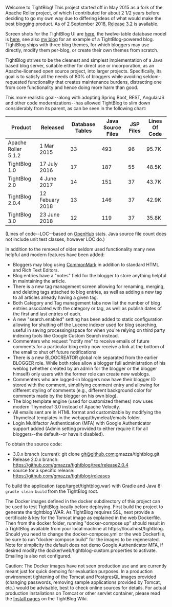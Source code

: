 Welcome to TightBlog! This project started off in May 2015 as a fork of the Apache Roller project, of which I contributed for about 2 1/2 years 
before deciding to go my own way due to differing ideas of what would make the best blogging product.  As of 2 September 2018, <a href="https://github.com/gmazza/tightblog/releases">Release 3.2</a> is available.

Screen shots for the TightBlog UI are [here](https://github.com/gmazza/tightblog/wiki/Screenshots), the twelve-table database model is
[here](https://github.com/gmazza/tightblog/blob/master/app/src/main/resources/dbscripts/createdb.vm), see also [my blog](https://glenmazza.net/blog/) for an example
of a TightBlog-powered blog.  TightBlog ships with three blog themes, for which bloggers may use directly, modify them per-blog, or create their own themes from scratch.

TightBlog strives to be the cleanest and simplest implementation of a Java based blog server, suitable either for direct use or
incorporation, as an Apache-licensed open source project, into larger projects.  Specifically, its goal is to satisfy all the needs of 80% of bloggers while
avoiding seldom-requested functionality that creates maintenance burdens, distracting one from core functionality and hence doing more harm than good.

This more realistic goal--along with adopting Spring Boot, REST, AngularJS and other code modernizations--has allowed TightBlog to slim down considerably from its parent, as can be seen in the following chart:

|Product|Released|Database Tables|Java Source Files|JSP Files|Lines Of Code|
|-----|-----|-----|-----|-----|-----|
|Apache Roller 5.1.2|1 Mar 2015|33|493|96|95.7K|
|TightBlog 1.0|17 July 2016|17|187|55|48.5K|
|TightBlog 2.0|4 June 2017|14|151|37|43.7K|
|TightBlog 2.0.4|12 Febuary 2018|13|146|37|42.9K|
|TightBlog 3.0|23 June 2018|12|119|37|35.8K|

(Lines of code--LOC--based on <a href="https://www.openhub.net/p/tightblog">OpenHub</a> stats.  Java source file count does not include unit test classes, however LOC do.)

In addition to the removal of older seldom used functionality many new helpful and modern features have been added:

* Bloggers may blog using <a href="http://commonmark.org/">CommonMark</a> in addition to standard HTML and Rich Text Editors.
* Blog entries have a "notes" field for the blogger to store anything helpful in maintaining the article.
* There is a new tag management screen allowing for renaming, merging, and deleting tags attached to blog entries, as well as adding a new tag to all articles already having a given tag.
* Both Category and Tag management tabs now list the number of blog entries associated with the category or tag, as well as publish dates of the first and last entries of each.
* A new "search.enabled" setting has been added to static configuration allowing for shutting off the Lucene indexer used for blog searching, useful in saving processing/space for when you're relying on third party indexing tools like Google Custom Search instead.
* Commenters who request "notify me" to receive emails of future comments for a particular blog entry now receive a link at the bottom of the email to shut off future notifications
* There is a new BLOGCREATOR global role separated from the earlier BLOGGER role.  While both roles allow a blogger full administration of his weblog (whether created by an admin for the blogger or the blogger himself) only users with the former role can create new weblogs.   
* Commenters who are logged-in bloggers now have their blogger ID stored with the comment, simplifying comment entry and allowing for different styling of comments (e.g., different background color for comments made by the blogger on his own blog).
* The blog template engine (used for customized themes) now uses modern Thymeleaf 3.0 instead of Apache Velocity.
* All emails sent are in HTML format and customizable by modifying the Thymeleaf templates in the webapp/thymeleaf/emails folder.
* Login Multifactor Authentication (MFA) with Google Authenticator support added (Admin setting provided to either require it for all bloggers--the default--or have it disabled).

To obtain the source code:
* 3.0.x branch (current): git clone git@github.com:gmazza/tightblog.git
* Release 2.0.x branch: https://github.com/gmazza/tightblog/tree/release2.0.4
* source for a specific release: https://github.com/gmazza/tightblog/releases

To build the application (app/target/tightblog.war) with Gradle and Java 8:
  `gradle clean build` from the TightBlog root.

The Docker images defined in the docker subdirectory of this project can be used to test TightBlog locally before deploying.  First build
the project to generate the tightblog WAR.  As TightBlog requires SSL, next provide a certificate & key for the Tomcat
image as explained in the web Dockerfile.  Then from the docker folder, running "docker-compose up" should result in a TightBlog available
from your local machine at https://localhost/tightblog.  Should you need to change the docker-compose.yml or the web Dockerfile, be sure
to run "docker-compose build" for the images to be regenerated.  Note for simplicity the default does not demo Google Authenticator MFA,
if desired modify the docker/web/tightblog-custom.properties to activate. Emailing is also not configured.

Caution: The Docker images have not seen production use and are currently meant just for quick demoing for evaluation purposes.  In a
production environment tightening of the Tomcat and PostgresQL images provided (changing passwords, removing sample applications
provided by Tomcat, etc.) would be advisable, best to check online sources for details.  For actual production installations on Tomcat
or other servlet container, please read the <a href="https://github.com/gmazza/tightblog/wiki">Install pages</a> on the TightBlog Wiki.
